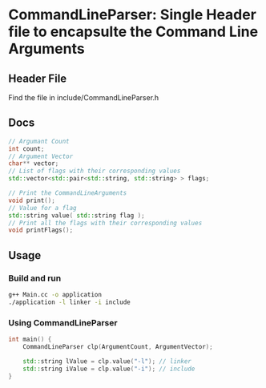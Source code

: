 # CommandLineParser: Single Header file to encapsulte the Command Line Arguments

## Header File
Find the file in include/CommandLineParser.h

## Docs
```cpp
// Argumant Count
int count;
// Argument Vector
char** vector;
// List of flags with their corresponding values
std::vector<std::pair<std::string, std::string> > flags;

// Print the CommandLineArguments
void print();
// Value for a flag
std::string value( std::string flag );
// Print all the flags with their corresponding values
void printFlags();
```

## Usage

### Build and run
```bash
g++ Main.cc -o application
./application -l linker -i include
```

### Using CommandLineParser

```cpp
int main() {
    CommandLineParser clp(ArgumentCount, ArgumentVector);

    std::string lValue = clp.value("-l"); // linker
    std::string iValue = clp.value("-i"); // include
}
```